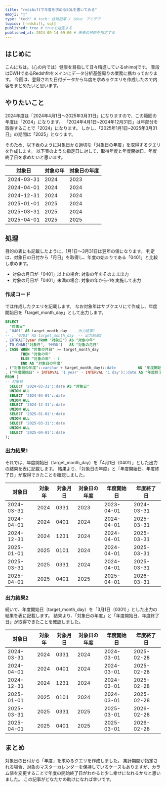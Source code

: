 ```yaml
---
title: "redshiftで年度を求めるSQLを書いてみる"
emoji: "🕌"
type: "tech" # tech: 技術記事 / idea: アイデア
topics: [redshift, sql]
published: true # trueを指定する
published_at: 2024-09-14 09:00 # 未来の日時を指定する
---
```


## はじめに
こんにちは。（心の内では）健康を目指して日々精進しているshimojです。
普段はDWHであるRedshfitをメインにデータ分析基盤周りの業務に携わっております。
今回は、登録された日付データから年度を求めるクエリを作成したので内容をまとめたいと思います。

## やりたいこと
2024年度は「2024年4月1日〜2025年3月31日」になりますので、この範囲の年度は「2024」になります。
「2024年4月1日~2024年12月31日」は年部分を取得することで「2024」になります。
しかし、「2025年1月1日~2025年3月31日」の期間は「2025」となります。

そのため、以下表のように対象日から適切な「対象日の年度」を取得するクエリを作成します。
以下表のような指定日に対して、取得年度と年度開始日、年度終了日を求めたいと思います。

| 対象日 | 対象の年 | 対象日の年度 |
| --- | --- | --- |
| 2024-03-31 | 2024 | 2023 |
| 2024-04-01 | 2024 | 2024 |
| 2024-12-31 | 2024 | 2024 |
| 2025-01-01 | 2025 | 2024 |
| 2025-03-31 | 2025 | 2024 |
| 2025-04-01 | 2025 | 2025 |

## 処理
目的の表にも記載したように、1月1日〜3月31日は翌年の値になります。
判定は、対象日の日付から「月日」を取得し、年度の始まりである「0401」と比較し求めます。

- 対象の月日が「0401」以上の場合: 対象の年をそのまま出力
- 対象の月日が「0401」未満の場合: 対象の年から-1を実施して出力

### 作成コード
では作成したクエリを記載します。
なお対象年はサブクエリにて作成し、年度開始日を「target_month_day」として出力します。

```sql
SELECT
  "対象日"
, '0401' AS target_month_day  -- 出力結果1
-- , '0301' AS target_month_day  -- 出力結果2
, EXTRACT(year FROM "対象日") AS "対象の年"
, TO_CHAR("対象日", 'MMDD')   AS "対象の月日"
, CASE WHEN "対象の月日" >= target_month_day 
       THEN "対象の年"
       ELSE "対象の年" - 1
       END AS "対象日の年度"
, ("対象日の年度"::varchar + target_month_day)::date          AS "年度開始日"  -- 処理開始日（{実行年度-{target_month_dayの月日}）
, ("年度開始日" + INTERVAL '1 year' - INTERVAL '1 day')::date AS "年度終了日"  -- 処理終了日（「年度開始日」+1年-1日）
FROM (
-- 対象日
  SELECT '2024-03-31'::date AS "対象日"
  UNION ALL
  SELECT '2024-04-01'::date
  UNION ALL
  SELECT '2024-12-31'::date
  UNION ALL
  SELECT '2025-01-01'::date
  UNION ALL
  SELECT '2025-03-31'::date
  UNION ALL
  SELECT '2025-04-01'::date
);
```

### 出力結果1
それでは、年度開始日（target_month_day）を「4月1日（0401）」とした出力の結果を表に記載します。
結果より、「対象日の年度」と「年度開始日、年度終了日」が取得できたことを確認しました。

| 対象日 | 対象年 | 対象月日 | 対象日の年度 | 年度開始日 | 年度終了日 |
| --- | --- | --- | --- | --- | --- |
| 2024-03-31 | 2024 | 0331 | 2023 | 2023-04-01 | 2024-03-31 |
| 2024-04-01 | 2024 | 0401 | 2024 | 2024-04-01 | 2025-03-31 |
| 2024-12-31 | 2024 | 1231 | 2024 | 2024-04-01 | 2025-03-31 |
| 2025-01-01 | 2025 | 0101 | 2024 | 2024-04-01 | 2025-03-31 |
| 2025-03-31 | 2025 | 0331 | 2024 | 2024-04-01 | 2025-03-31 |
| 2025-04-01 | 2025 | 0401 | 2025 | 2025-04-01 | 2026-03-31 |


### 出力結果2
続いて、年度開始日（target_month_day）を「3月1日（0301）」とした出力の結果を表に記載します。
結果より、「対象日の年度」と「年度開始日、年度終了日」が取得できたことを確認しました。

| 対象日 | 対象年 | 対象月日 | 対象日の年度 | 年度開始日 | 年度終了日 |
| --- | --- | --- | --- | --- | --- |
| 2024-03-31 | 2024 | 0331 | 2024 | 2024-03-01 | 2025-02-28 |
| 2024-04-01 | 2024 | 0401 | 2024 | 2024-03-01 | 2025-02-28 |
| 2024-12-31 | 2024 | 1231 | 2024 | 2024-03-01 | 2025-02-28 |
| 2025-01-01 | 2025 | 0101 | 2024 | 2024-03-01 | 2025-02-28 |
| 2025-03-31 | 2025 | 0331 | 2025 | 2025-03-01 | 2026-02-28 |
| 2025-04-01 | 2025 | 0401 | 2025 | 2025-03-01 | 2026-02-28 |

## まとめ
対象日の日付から「年度」を求めるクエリを作成しました。
集計期間が指定される場合、対象のマスターカレンダーを保持しているケースもありますが、カラム値を変更することで年度の開始終了日がわかると少し幸せになれるかなと思いました。
この記事がどなたかの助けになれば幸いです。
